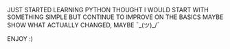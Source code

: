 JUST STARTED LEARNING PYTHON
THOUGHT I WOULD START WITH SOMETHING SIMPLE BUT CONTINUE TO IMPROVE ON THE BASICS
MAYBE SHOW WHAT ACTUALLY CHANGED, MAYBE ¯\_(ツ)_/¯


ENJOY :)
